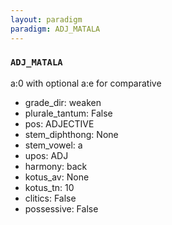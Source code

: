 ```yaml
---
layout: paradigm
paradigm: ADJ_MATALA
---
```

### ` ADJ_MATALA `

a:0 with optional a:e for comparative
* grade_dir: weaken
* plurale_tantum: False
* pos: ADJECTIVE
* stem_diphthong: None
* stem_vowel: a
* upos: ADJ
* harmony: back
* kotus_av: None
* kotus_tn: 10
* clitics: False
* possessive: False
